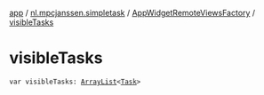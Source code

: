 [app](../../index.md) / [nl.mpcjanssen.simpletask](../index.md) / [AppWidgetRemoteViewsFactory](index.md) / [visibleTasks](.)

# visibleTasks

`var visibleTasks: `[`ArrayList`](https://kotlinlang.org/api/latest/jvm/stdlib/kotlin.collections/-array-list/index.html)`<`[`Task`](../../nl.mpcjanssen.simpletask.task/-task/index.md)`>`